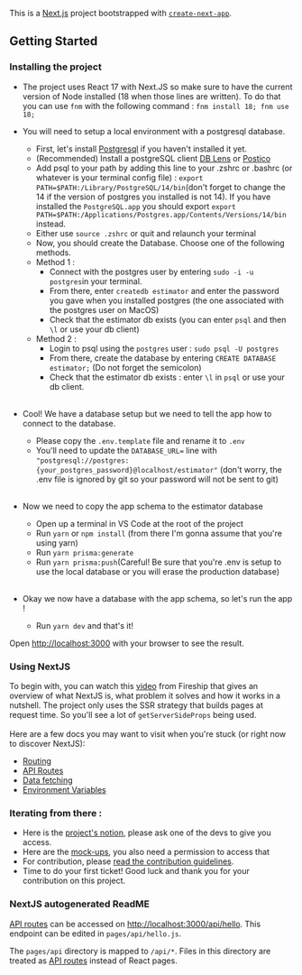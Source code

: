 This is a [Next.js](https://nextjs.org/) project bootstrapped with [`create-next-app`](https://github.com/vercel/next.js/tree/canary/packages/create-next-app).

## Getting Started

### Installing the project

- The project uses React 17 with Next.JS so make sure to have the current version of Node installed (18 when those lines are written). To do that you can use `fnm` with the following command : `fnm install 18; fnm use 18;`
- You will need to setup a local environment with a postgresql database.

  - First, let's install [Postgresql](https://www.postgresql.org/download/) if you haven't installed it yet.
  - (Recommended) Install a postgreSQL client [DB Lens](https://dblens.app/) or [Postico](https://eggerapps.at/postico/)
  - Add psql to your path by adding this line to your .zshrc or .bashrc (or whatever is your terminal config file) : `export PATH=$PATH:/Library/PostgreSQL/14/bin`(don't forget to change the 14 if the version of postgres you installed is not 14). If you have installed the `PostgreSQL.app` you should export `export PATH=$PATH:/Applications/Postgres.app/Contents/Versions/14/bin` instead.
  - Either use `source .zshrc` or quit and relaunch your terminal
  - Now, you should create the Database. Choose one of the following methods.
  - Method 1 :
    - Connect with the postgres user by entering `sudo -i -u postgres`in your terminal.
    - From there, enter `createdb estimator` and enter the password you gave when you installed postgres (the one associated with the postgres user on MacOS)
    - Check that the estimator db exists (you can enter `psql` and then `\l` or use your db client)
  - Method 2 :
    - Login to psql using the `postgres` user : `sudo psql -U postgres`
    - From there, create the database by entering `CREATE DATABASE estimator;` (Do not forget the semicolon)
    - Check that the estimator db exists : enter `\l` in `psql` or use your db client.
      <br/><br/>

- Cool! We have a database setup but we need to tell the app how to connect to the database.

  - Please copy the `.env.template` file and rename it to `.env`
  - You'll need to update the `DATABASE_URL=` line with `"postgresql://postgres:{your_postgres_password}@localhost/estimator"` (don't worry, the .env file is ignored by git so your password will not be sent to git)
    <br/><br/>

- Now we need to copy the app schema to the estimator database

  - Open up a terminal in VS Code at the root of the project
  - Run `yarn` or `npm install` (from there I'm gonna assume that you're using yarn)
  - Run `yarn prisma:generate`
  - Run `yarn prisma:push`(Careful! Be sure that you're .env is setup to use the local database or you will erase the production database)
    <br/><br/>

- Okay we now have a database with the app schema, so let's run the app !
  - Run `yarn dev` and that's it!

Open [http://localhost:3000](http://localhost:3000) with your browser to see the result.

### Using NextJS

To begin with, you can watch this [video](https://www.youtube.com/watch?v=Sklc_fQBmcs&ab_channel=Fireship) from Fireship that gives an overview of what NextJS is, what problem it solves and how it works in a nutshell.
The project only uses the SSR strategy that builds pages at request time. So you'll see a lot of `getServerSideProps` being used.  
<br/>Here are a few docs you may want to visit when you're stuck (or right now to discover NextJS):

- [Routing](https://nextjs.org/docs/routing/introduction)
- [API Routes](https://nextjs.org/docs/api-routes/introduction)
- [Data fetching](https://nextjs.org/docs/basic-features/data-fetching/overview)
- [Environment Variables](https://nextjs.org/docs/basic-features/environment-variables)

### Iterating from there :

- Here is the [project's notion](https://www.notion.so/m33/Project-management-tool-3a878cd5dd0149a4a40dd08142b6e9a9?v=dd05c05e4ee04c1b905d8dd13c060568), please ask one of the devs to give you access.
- Here are the [mock-ups](https://whimsical.com/outil-delivery-EAhQr3Pg1wHMdp2d6yLhBy), you also need a permission to access that
- For contribution, please [read the contribution guidelines](/docs/dates-consistency.md).
- Time to do your first ticket! Good luck and thank you for your contribution on this project.

### NextJS autogenerated ReadME

[API routes](https://nextjs.org/docs/api-routes/introduction) can be accessed on [http://localhost:3000/api/hello](http://localhost:3000/api/hello). This endpoint can be edited in `pages/api/hello.js`.

The `pages/api` directory is mapped to `/api/*`. Files in this directory are treated as [API routes](https://nextjs.org/docs/api-routes/introduction) instead of React pages.
